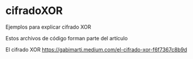 # cifradoXOR
Ejemplos para explicar cifrado XOR

Estos archivos de código forman parte del artículo

El cifrado XOR
https://gabimarti.medium.com/el-cifrado-xor-f6f7367c8b9d

